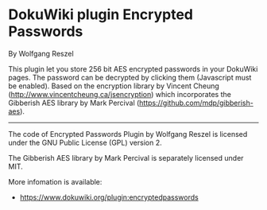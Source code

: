 DokuWiki plugin Encrypted Passwords
=======================
By Wolfgang Reszel

This plugin let you store 256 bit AES encrypted passwords in your DokuWiki pages. The password can be decrypted by clicking them (Javascript must be enabled). Based on the encryption library by Vincent Cheung (http://www.vincentcheung.ca/jsencryption) which incorporates the Gibberish AES library by Mark Percival (https://github.com/mdp/gibberish-aes).


----
The code of Encrypted Passwords Plugin by Wolfgang Reszel is licensed under the GNU Public License (GPL) version 2.

The Gibberish AES library by Mark Percival is separately licensed under MIT.

More infomation is available:
  * https://www.dokuwiki.org/plugin:encryptedpasswords

